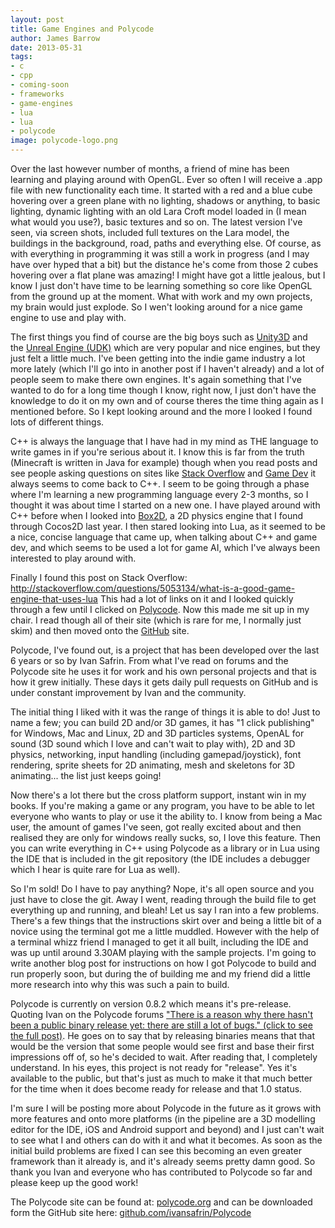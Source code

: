 ```yaml
---
layout: post
title: Game Engines and Polycode
author: James Barrow
date: 2013-05-31
tags:
- c
- cpp
- coming-soon
- frameworks
- game-engines
- lua
- lua
- polycode
image: polycode-logo.png
---
```


Over the last however number of months, a friend of mine has been learning and playing around with OpenGL. Ever so often I will receive a .app file with new functionality each time. It started with a red and a blue cube hovering over a green plane with no lighting, shadows or anything, to basic lighting, dynamic lighting with an old Lara Croft model loaded in (I mean what would you use?), basic textures and so on. The latest version I've seen, via screen shots, included full textures on the Lara model, the buildings in the background, road, paths and everything else. Of course, as with everything in programming it was still a work in progress (and I may have over hyped that a bit) but the distance he's come from those 2 cubes hovering over a flat plane was amazing! I might have got a little jealous, but I know I just don't have time to be learning something so core like OpenGL from the ground up at the moment. What with work and my own projects, my brain would just explode. So I wen't looking around for a nice game engine to use and play with.

The first things you find of course are the big boys such as <a title="Unity3D" href="http://unity3d.com" target="_blank">Unity3D</a> and the <a title="Unreal Engine" href="http://www.unrealengine.com/en/udk/" target="_blank">Unreal Engine (UDK)</a> which are very popular and nice engines, but they just felt a little much. I've been getting into the indie game industry a lot more lately (which I'll go into in another post if I haven't already) and a lot of people seem to make there own engines. It's again something that I've wanted to do for a long time though I know, right now, I just don't have the knowledge to do it on my own and of course theres the time thing again as I mentioned before. So I kept looking around and the more I looked I found lots of different things.

<!-- READMORE -->

C++ is always the language that I have had in my mind as THE language to write games in if you're serious about it. I know this is far from the truth (Minecraft is written in Java for example) though when you read posts and see people asking questions on sites like <a title="Stack Overflow" href="http://stackoverflow.com" target="_blank">Stack Overflow</a> and <a title="Game Dev" href="http://gamedev.stackexchange.com" target="_blank">Game Dev</a> it always seems to come back to C++. I seem to be going through a phase where I'm learning a new programming language every 2-3 months, so I thought it was about time I started on a new one. I have played around with C++ before when I looked into <a title="Box2D" href="http://box2d.org" target="_blank">Box2D</a>, a 2D physics engine that I found through Cocos2D last year. I then stared looking into Lua, as it seemed to be a nice, concise language that came up, when talking about C++ and game dev, and which seems to be used a lot for game AI, which I've always been interested to play around with.

Finally I found this post on Stack Overflow:
<a title="Stack Overflow Question" href="http://stackoverflow.com/questions/5053134/what-is-a-good-game-engine-that-uses-lua" target="_blank">http://stackoverflow.com/questions/5053134/what-is-a-good-game-engine-that-uses-lua</a>
This had a lot of links on it and I looked quickly through a few until I clicked on <a title="Polycode" href="http://polycode.org" target="_blank">Polycode</a>. Now this made me sit up in my chair. I read though all of their site (which is rare for me, I normally just skim) and then moved onto the <a title="Polycode GitHub" href="https://github.com/ivansafrin/Polycode" target="_blank">GitHub</a> site.

Polycode, I've found out, is a project that has been developed over the last 6 years or so by Ivan Safrin. From what I've read on forums and the Polycode site he uses it for work and his own personal projects and that is how it grew initially. These days it gets daily pull requests on GitHub and is under constant improvement by Ivan and the community.

The initial thing I liked with it was the range of things it is able to do! Just to name a few; you can build 2D and/or 3D games, it has "1 click publishing" for Windows, Mac and Linux, 2D and 3D particles systems, OpenAL for sound (3D sound which I love and can't wait to play with), 2D and 3D physics, networking, input handling (including gamepad/joystick), font rendering, sprite sheets for 2D animating, mesh and skeletons for 3D animating... the list just keeps going!

Now there's a lot there but the cross platform support, instant win in my books. If you're making a game or any program, you have to be able to let everyone who wants to play or use it the ability to. I know from being a Mac user, the amount of games I've seen, got really excited about and then realised they are only for windows really sucks, so, I love this feature. Then you can write everything in C++ using Polycode as a library or in Lua using the IDE that is included in the git repository (the IDE includes a debugger which I hear is quite rare for Lua as well).

So I'm sold! Do I have to pay anything? Nope, it's all open source and you just have to close the git. Away I went, reading through the build file to get everything up and running, and bleah! Let us say I ran into a few problems. There's a few things that the instructions skirt over and being a little bit of a novice using the terminal got me a little muddled. However with the help of a terminal whizz friend I managed to get it all built, including the IDE and was up until around 3.30AM playing with the sample projects. I'm going to write another blog post for instructions on how I got Polycode to build and run properly soon, but during the of building me and my friend did a little more research into why this was such a pain to build.

Polycode is currently on version 0.8.2 which means it's pre-release. Quoting Ivan on the Polycode forums <a title="Polycode forum quote" href="http://polycode.org/forum/viewtopic.php?p=1443&amp;sid=4398b1c413c573c616335194b1d2a496#p1443" target="_blank">"There is a reason why there hasn't been a public binary release yet: there are still a lot of bugs." (click to see the full post)</a>. He goes on to say that by releasing binaries means that that would be the version that some people would see first and base their first impressions off of, so he's decided to wait. After reading that, I completely understand. In his eyes, this project is not ready for "release". Yes it's available to the public, but that's just as much to make it that much better for the time when it does become ready for release and that 1.0 status.

I'm sure I will be posting more about Polycode in the future as it grows with more features and onto more platforms (in the pipeline are a 3D modelling editor for the IDE, iOS and Android support and beyond) and I just can't wait to see what I and others can do with it and what it becomes. As soon as the initial build problems are fixed I can see this becoming an even greater framework than it already is, and it's already seems pretty damn good. So thank you Ivan and everyone who has contributed to Polycode so far and please keep up the good work!

The Polycode site can be found at: <a title="Polycode Site" href="http://polycode.org" target="_blank">polycode.org</a> and can be downloaded form the GitHub site here: <a title="Polycode GitHub" href="https://github.com/ivansafrin/Polycode" target="_blank">github.com/ivansafrin/Polycode</a>
